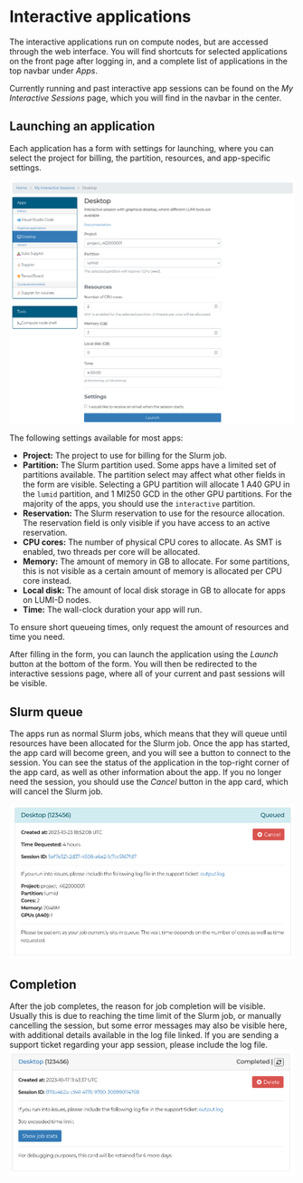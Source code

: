# Interactive applications

The interactive applications run on compute nodes, but are accessed through the web interface.
You will find shortcuts for selected applications on the front page after logging in, and a complete list of applications in the top navbar under _Apps_.

Currently running and past interactive app sessions can be found on the _My Interactive Sessions_ page, which you will find in the navbar in the center.

## Launching an application

Each application has a form with settings for launching, where you can select the project for billing, the partition, resources, and app-specific settings.

![Interactive app form](../../assets/images/wwwLumiDesktop.png)

The following settings available for most apps:

- **Project:** The project to use for billing for the Slurm job.
- **Partition:** The Slurm partition used.
    Some apps have a limited set of partitions available.
    The partition select may affect what other fields in the form are visible.
    Selecting a GPU partition will allocate 1 A40 GPU in the `lumid` partition, and 1 MI250 GCD in the other GPU partitions.
    For the majority of the apps, you should use the `interactive` partition.
- **Reservation:** The Slurm reservation to use for the resource allocation.
    The reservation field is only visible if you have access to an active reservation.
- **CPU cores:** The number of physical CPU cores to allocate.
    As SMT is enabled, two threads per core will be allocated.
- **Memory:** The amount of memory in GB to allocate.
    For some partitions, this is not visible as a certain amount of memory is allocated per CPU core instead.
- **Local disk:** The amount of local disk storage in GB to allocate for apps on LUMI-D nodes.
- **Time:** The wall-clock duration your app will run.

To ensure short queueing times, only request the amount of resources and time you need.

After filling in the form, you can launch the application using the *Launch* button at the bottom of the form.
You will then be redirected to the interactive sessions page, where all of your current and past sessions will be visible.

## Slurm queue

The apps run as normal Slurm jobs, which means that they will queue until resources have been allocated for the Slurm job.
Once the app has started, the app card will become green, and you will see a button to connect to the session.
You can see the status of the application in the top-right corner of the app card, as well as other information about the app.
If you no longer need the session, you should use the *Cancel* button in the app card, which will cancel the Slurm job.

![Interactive app queueing](../../assets/images/wwwLumiCardQueue.png)

## Completion

After the job completes, the reason for job completion will be visible.
Usually this is due to reaching the time limit of the Slurm job, or manually cancelling the session, but some error messages may also be visible here, with additional details available in the log file linked.
If you are sending a support ticket regarding your app session, please include the log file.
![Interactive app completed](../../assets/images/wwwLumiCardTimeout.png)
